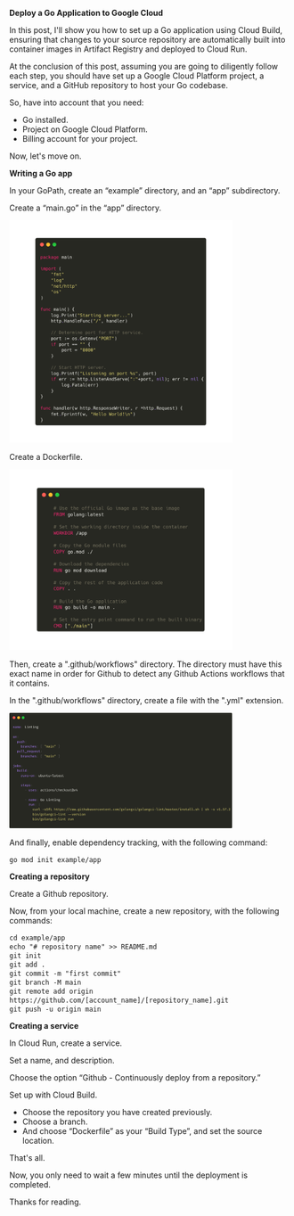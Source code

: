**Deploy a Go Application to Google Cloud**

In this post, I'll show you how to set up a Go application using Cloud Build, ensuring that changes to your source repository are automatically built into container images in Artifact Registry and deployed to Cloud Run.

At the conclusion of this post, assuming you are going to diligently follow each step, you should have set up a Google Cloud Platform project, a service, and a GitHub repository to host your Go codebase.

So, have into account that you need:
- Go installed.
- Project on Google Cloud Platform.
- Billing account for your project.

Now, let's move on.

**Writing a Go app**

In your GoPath, create an “example” directory, and an “app” subdirectory.

Create a “main.go” in the “app” directory.

<img src="assets/images/main.png" alt="main.go" width="400"/></br>

Create a Dockerfile.

<img src="assets/images/dockerfile.png" alt="dockerfile" width="400"/></br>

Then, create a ".github/workflows" directory. The directory must have this exact name in order for Github to detect any Github Actions workflows that it contains.

In the ".github/workflows" directory, create a file with the ".yml" extension.

<img src="assets/images/linting.png" alt="dockerfile" width="400"/></br>

And finally, enable dependency tracking, with the following command:

    go mod init example/app

**Creating a repository**

Create a Github repository.

Now, from your local machine, create a new repository, with the following commands:

    cd example/app
    echo "# repository name" >> README.md
    git init
    git add .
    git commit -m "first commit"
    git branch -M main
    git remote add origin https://github.com/[account_name]/[repository_name].git
    git push -u origin main

**Creating a service**

In Cloud Run, create a service.

Set a name, and description.

Choose the option “Github - Continuously deploy from a repository.”

Set up with Cloud Build.

- Choose the repository you have created previously.
- Choose a branch.
- And choose “Dockerfile” as your “Build Type”, and set the source location.

That's all.

Now, you only need to wait a few minutes until the deployment is completed.

Thanks for reading.